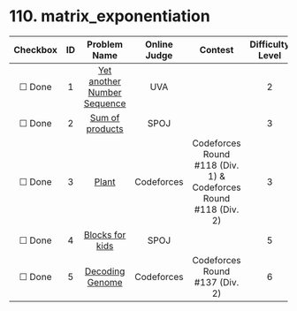 # 110. matrix_exponentiation


| Checkbox | ID | Problem Name|Online Judge|Contest|Difficulty Level|
|:---:|:---:|:---:|:---:|:---:|:---:|
|&#9744; Done|1|[Yet another Number Sequence](https://uva.onlinejudge.org/index.php?option=onlinejudge&page=show_problem&problem=1630)|UVA||2|
|&#9744; Done|2|[Sum of products](http://www.spoj.com/problems/SUMMUL/)|SPOJ||3|
|&#9744; Done|3|[Plant](http://codeforces.com/problemset/problem/185/A)|Codeforces|Codeforces Round #118 (Div. 1) & Codeforces Round #118 (Div. 2)|3|
|&#9744; Done|4|[Blocks for kids](http://www.spoj.com/problems/PBOARD/)|SPOJ||5|
|&#9744; Done|5|[Decoding Genome](http://codeforces.com/problemset/problem/222/E)|Codeforces|Codeforces Round #137 (Div. 2)|6|
